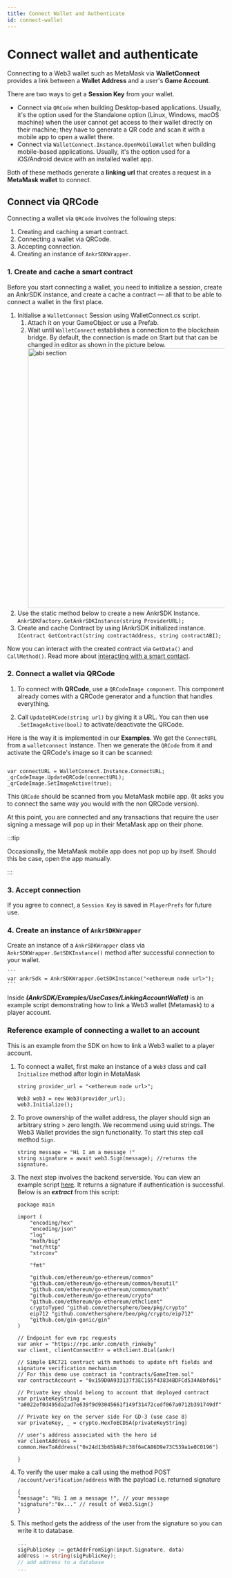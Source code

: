 ```yaml
---
title: Connect Wallet and Authenticate
id: connect-wallet
---
```


# Connect wallet and authenticate

Connecting to a Web3 wallet such as MetaMask via **WalletConnect** provides a link between a **Wallet Address** and a user's **Game Account**. 

There are two ways to get a **Session Key** from your wallet. 

* Connect via `QRCode` when building Desktop-based applications. Usually, it's the option used for the Standalone option (Linux, Windows, macOS machine) when the user cannot get access to their wallet directly on their machine; they have to generate a QR code and scan it with a mobile app to open a wallet there.
* Connect via `WalletConnect.Instance.OpenMobileWallet` when building mobile-based applications. Usually, it's the option used for a iOS/Android device with an installed wallet app.  

Both of these methods generate a **linking url** that creates a request in a **MetaMask wallet** to connect.

## Connect via QRCode

Connecting a wallet via `QRCode` involves the following steps:
1. Creating and caching a smart contract.
2. Connecting a wallet via QRCode.
3. Accepting connection.
4. Creating an instance of `AnkrSDKWrapper`.

### 1. Create and cache a smart contract

Before you start connecting a wallet, you need to initialize a session, create an AnkrSDK instance, and create a cache a contract — all that to be able to connect a wallet in the first place.

1. Initialise a `WalletConnect` Session using WalletConnect.cs script. 
   1. Attach it on your GameObject or use a Prefab. 
   2. Wait until `WalletConnect` establishes a connection to the blockchain bridge. By default, the connection is made on Start but that can be changed in editor as shown in the picture below.
      <img src="/wallet-connection.png" alt="abi section" class="responsive-pic" width="600" />
2. Use the static method below to create a new AnkrSDK Instance.
   ```AnkrSDKFactory.GetAnkrSDKInstance(string ProviderURL);```
3. Create and cache Contract by using IAnkrSDK initialized instance.
   ```IContract GetContract(string contractAddress, string contractABI);```

Now you can interact with the created contract via `GetData()` and `CallMethod()`. Read more about [interacting with a smart contact](https://ankr.com/docs/game/unity/interacting-with-blockchain/interacting-with-smart-contract). 


### 2. Connect a wallet via QRCode

1. To connect with **QRCode**, use a ```QRCodeImage component```.
This component already comes with a QRCode generator and a function that handles everything. 

2. Call `UpdateQRCode(string url)` by giving it a URL. 
You can then use `.SetImageActive(bool)` to activate/deactivate the QRCode.

Here is the way it is implemented in our **Examples**.
We get the `ConnectURL` from a `walletconnect` Instance. Then we generate the `QRCode` from it and activate the QRCode's image so it can be scanned: 

```

var connectURL = WalletConnect.Instance.ConnectURL;
_qrCodeImage.UpdateQRCode(connectURL);
_qrCodeImage.SetImageActive(true);

```

This `QRCode` should be scanned from you MetaMask mobile app. (It asks you to connect the same way you would with the non QRCode version). 

At this point, you are connected and any transactions that require the user signing a message will pop up in their MetaMask app on their phone. 

:::tip

Occasionally, the MetaMask mobile app does not pop up by itself. Should this be case, open the app manually.

:::

### 3. Accept connection

If you agree to connect, a `Session Key` is saved in `PlayerPrefs` for future use.

### 4. Create an instance of `AnkrSDKWrapper`

Create an instance of a `AnkrSDKWrapper` class via `AnkrSDKWrapper.GetSDKInstance()` method after successful connection to your wallet.

    ```
    var ankrSdk = AnkrSDKWrapper.GetSDKInstance("<ethereum node url>");
    ```

Inside ***(AnkrSDK/Examples/UseCases/LinkingAccountWallet)*** is an example script demonstrating how to link a Web3 wallet (Metamask) to a player account.

### Reference example of connecting a wallet to an account

This is an example from the SDK on how to link a Web3 wallet to a player account.

1. To connect a wallet, first make an instance of a `Web3` class and call `Initialize` method after login in MetaMask

    ```
    string provider_url = "<ethereum node url>";
            
    Web3 web3 = new Web3(provider_url);
    web3.Initialize();
    ```

2. To prove ownership of the wallet address, the player should sign an arbitrary string > zero length. We recommend using uuid strings. The Web3 Wallet provides the sign functionality. To start this step call method `Sign`.

    ```
    string message = "Hi I am a message !"
    string signature = await web3.Sign(message); //returns the signature.
    ```

3. The next step involves the backend serverside. You can view an example script [here](https://github.com/mirage-xyz/mirage-serverside-demo/blob/main/backends/signing-go/main.go). It returns a signature if authentication is successful. Below is an ***extract*** from this script:

    ```
    package main

    import (
        "encoding/hex"
        "encoding/json"
        "log"
        "math/big"
        "net/http"
        "strconv"

        "fmt"

        "github.com/ethereum/go-ethereum/common"
        "github.com/ethereum/go-ethereum/common/hexutil"
        "github.com/ethereum/go-ethereum/common/math"
        "github.com/ethereum/go-ethereum/crypto"
        "github.com/ethereum/go-ethereum/ethclient"
        cryptoTyped "github.com/ethersphere/bee/pkg/crypto"
        eip712 "github.com/ethersphere/bee/pkg/crypto/eip712"
        "github.com/gin-gonic/gin"
    )

    // Endpoint for evm rpc requests
    var ankr = "https://rpc.ankr.com/eth_rinkeby"
    var client, clientConnectErr = ethclient.Dial(ankr)

    // Simple ERC721 contract with methods to update nft fields and signature verification mechanism
    // For this demo use contract in "contracts/GameItem.sol"
    var contractAccount = "0x159D0A933137f3EC155f43834BDFCd534A8bfd61"

    // Private key should belong to account that deployed contract
    var privateKeyString = "a0022ef0d495da2ad7e639f9d93045661f149f31472cedf067a0712b391749df"

    // Private key on the server side For GD-3 (use case 8)
    var privateKey, _ = crypto.HexToECDSA(privateKeyString)

    // user's address associated with the hero id
    var clientAddress = common.HexToAddress("0x24d13b65bAbFc38f6eCA86D9e73C539a1e0C0196")

    }
    ```

4. To verify the user make a call using the method POST `/account/verification/address` with the payload i.e. returned signature

    ```
    {
    "message": "Hi I am a message !", // your message
    "signature":"0x..." // result of Web3.Sign()
    }
    ```

5. This method gets the address of the user from the signature so you can write it to database.

    ```go
    ...
    sigPublicKey := getAddrFromSign(input.Signature, data)
    address := string(sigPublicKey);
    // add address to a database
    ...

    ```
